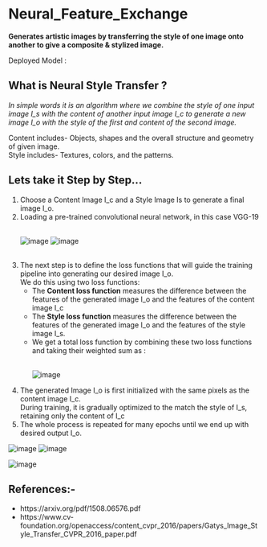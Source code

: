 # Neural_Feature_Exchange
**Generates artistic images by transferring the style of one image onto another to give a composite &amp; stylized image.**

Deployed Model : 
## What is Neural Style Transfer ?
_In simple words it is an algorithm where we combine the style of one input image I_s with the content of another input image I_c to generate a new image
I_o with the style of the first and content of the second image._

Content includes- Objects, shapes and the overall structure and geometry of given image.<br>
Style includes- Textures, colors, and the patterns.

## Lets take it Step by Step...
<ol>
<li> Choose a Content Image I_c and a Style Image Is to generate a final image I_o. </li>
<li> Loading a pre-trained convolutional neural network, in this case VGG-19</li><br>
  
  ![image](https://github.com/AnurajBhaskar47/Neural_Feature_exchange/assets/97795939/8abb160c-d543-4cb4-ae38-84348102b31e)
  ![image](https://github.com/AnurajBhaskar47/Neural_Feature_exchange/assets/97795939/adf0ea6b-805a-4d63-923a-3d61aed8b2dc)


 <br>
<li> The next step is to define the loss functions that will guide the training pipeline into generating our desired image I_o. <br> We do this using two loss functions: <br>
<ul>
  <li> The <b>Content loss function</b> measures the difference between the features of the generated image I_o and the features of the content image I_c</li>
  <li> The <b>Style loss function</b> measures the difference between the features of the generated image I_o and the features of the style image I_s. </li>
  <li>We get a total loss function by combining these two loss functions and taking their weighted sum as :</li><br>
  
![image](https://github.com/AnurajBhaskar47/Neural_Feature_exchange/assets/97795939/623eb26d-6ee7-4898-abb4-8f80c619bf5a)
	
</ul>
</li>
<li>The generated Image I_o is first initialized with the same pixels as the content image I_c. <br> During training, it is gradually optimized to the match the style of I_s, retaining only the content of I_c</li>
<li>The whole process is repeated for many epochs until we end up with desired output I_o.</li>
</ol>

 ![image](https://github.com/AnurajBhaskar47/Neural_Feature_exchange/assets/97795939/9c93b7fd-a403-4a83-8b0d-cc1bd3b1e15a) ![image](https://github.com/AnurajBhaskar47/Neural_Feature_exchange/assets/97795939/3c6c5ecd-1c26-42ca-b6ac-e5623518e471)
 
 ![image](https://github.com/AnurajBhaskar47/Neural_Feature_exchange/assets/97795939/4ea612d6-c8e4-4f23-a000-ea9cbc5a1e49)





## References:-
<ul>
  <li>https://arxiv.org/pdf/1508.06576.pdf</li>
  <li>https://www.cv-foundation.org/openaccess/content_cvpr_2016/papers/Gatys_Image_Style_Transfer_CVPR_2016_paper.pdf</li>
</ul>
 




